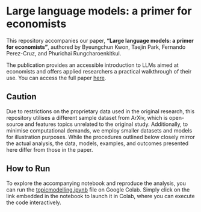 # Large language models: a primer for economists

This repository accompanies our paper, **“Large language models: a primer for economists”**, authored by Byeungchun Kwon, Taejin Park, Fernando Perez-Cruz, and Phurichai Rungcharoenkitkul.

The publication provides an accessible introduction to LLMs aimed at economists and offers applied researchers a practical walkthrough of their use. You can access the full paper [here](https://www.bis.org/publ/qtrpdf/r_qt2412b.htm).

## Caution

Due to restrictions on the proprietary data used in the original research, this repository utilises a different sample dataset from ArXiv, which is open-source and features topics unrelated to the original study. Additionally, to minimise computational demands, we employ smaller datasets and models for illustration purposes. While the procedures outlined below closely mirror the actual analysis, the data, models, examples, and outcomes presented here differ from those in the paper.

## How to Run

To explore the accompanying notebook and reproduce the analysis, you can run the [topicmodelling.ipynb](https://colab.research.google.com/github/llm4econ/LLM_Primer_for_Economists/blob/main/topicmodelling.ipynb) file on Google Colab. 
Simply click on the link embedded in the notebook to launch it in Colab, where you can execute the code interactively. 

